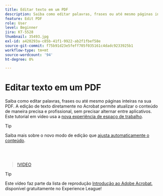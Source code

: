 ```yaml
---
title: Editar texto em um PDF
description: Saiba como editar palavras, frases ou até mesmo páginas inteiras na sua PDF
feature: Edit PDF
role: User
level: Beginner
jira: KT-5528
thumbnail: 35493.jpg
exl-id: a420293a-c85b-41f1-9922-ab2f1fbef58e
source-git-commit: f75b91d23e5feff705f035161c4dadc9233925b1
workflow-type: tm+mt
source-wordcount: '94'
ht-degree: 0%

---
```


# Editar texto em um PDF

Saiba como editar palavras, frases ou até mesmo páginas inteiras na sua PDF. A edição de texto diretamente no Acrobat permite atualizar o conteúdo de maneira precisa e profissional, sem precisar alternar entre aplicativos. Este tutorial em vídeo usa a [nova experiência de espaço de trabalho](new-workspace.md).

>[!TIP]
>
>Saiba mais sobre o novo modo de edição que [ajusta automaticamente o conteúdo](auto-adjust-layout.md).

<br> 

>[!VIDEO](https://video.tv.adobe.com/v/35493?enablevpops&quality=12&learn=on&hidetitle=true)

>[!TIP]
>
>Este vídeo faz parte da lista de reprodução [Introdução ao Adobe Acrobat](https://experienceleague.adobe.com/en/playlists/acrobat-get-started-business-users), disponível gratuitamente no Experience League!


